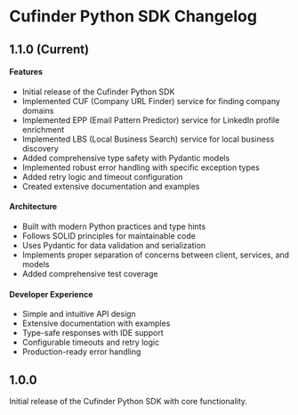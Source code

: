 # Cufinder Python SDK Changelog

## 1.1.0 (Current)

#### Features
- Initial release of the Cufinder Python SDK
- Implemented CUF (Company URL Finder) service for finding company domains
- Implemented EPP (Email Pattern Predictor) service for LinkedIn profile enrichment
- Implemented LBS (Local Business Search) service for local business discovery
- Added comprehensive type safety with Pydantic models
- Implemented robust error handling with specific exception types
- Added retry logic and timeout configuration
- Created extensive documentation and examples

#### Architecture
- Built with modern Python practices and type hints
- Follows SOLID principles for maintainable code
- Uses Pydantic for data validation and serialization
- Implements proper separation of concerns between client, services, and models
- Added comprehensive test coverage

#### Developer Experience
- Simple and intuitive API design
- Extensive documentation with examples
- Type-safe responses with IDE support
- Configurable timeouts and retry logic
- Production-ready error handling

## 1.0.0

Initial release of the Cufinder Python SDK with core functionality.

